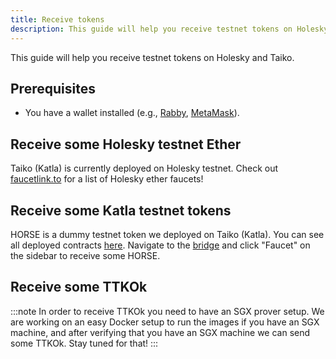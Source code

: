 ```yaml
---
title: Receive tokens
description: This guide will help you receive testnet tokens on Holesky and Taiko.
---
```


This guide will help you receive testnet tokens on Holesky and Taiko.

## Prerequisites

- You have a wallet installed (e.g., [Rabby](https://rabby.io/), [MetaMask](https://metamask.io/)).

## Receive some Holesky testnet Ether

Taiko (Katla) is currently deployed on Holesky testnet. Check out [faucetlink.to](https://faucetlink.to/) for a list of Holesky ether faucets!

## Receive some Katla testnet tokens

HORSE is a dummy testnet token we deployed on Taiko (Katla). You can see all deployed contracts [here](/network-reference/addresses). Navigate to the [bridge](https://bridge.katla.taiko.xyz) and click "Faucet" on the sidebar to receive some HORSE.

## Receive some TTKOk

:::note
In order to receive TTKOk you need to have an SGX prover setup. We are working on an easy Docker setup to run the images if you have an SGX machine, and after verifying that you have an SGX machine we can send some TTKOk. Stay tuned for that!
:::
